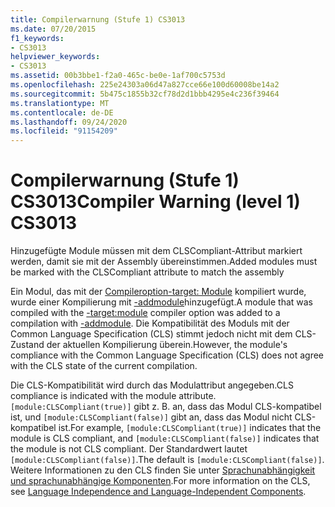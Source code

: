 ```yaml
---
title: Compilerwarnung (Stufe 1) CS3013
ms.date: 07/20/2015
f1_keywords:
- CS3013
helpviewer_keywords:
- CS3013
ms.assetid: 00b3bbe1-f2a0-465c-be0e-1af700c5753d
ms.openlocfilehash: 225e24303a06d47a827cce66e100d60008be14a2
ms.sourcegitcommit: 5b475c1855b32cf78d2d1bbb4295e4c236f39464
ms.translationtype: MT
ms.contentlocale: de-DE
ms.lasthandoff: 09/24/2020
ms.locfileid: "91154209"
---
```

# <a name="compiler-warning-level-1-cs3013"></a><span data-ttu-id="da4cf-102">Compilerwarnung (Stufe 1) CS3013</span><span class="sxs-lookup"><span data-stu-id="da4cf-102">Compiler Warning (level 1) CS3013</span></span>

<span data-ttu-id="da4cf-103">Hinzugefügte Module müssen mit dem CLSCompliant-Attribut markiert werden, damit sie mit der Assembly übereinstimmen.</span><span class="sxs-lookup"><span data-stu-id="da4cf-103">Added modules must be marked with the CLSCompliant attribute to match the assembly</span></span>  
  
 <span data-ttu-id="da4cf-104">Ein Modul, das mit der [Compileroption-target: Module](../language-reference/compiler-options/target-module-compiler-option.md) kompiliert wurde, wurde einer Kompilierung mit [-addmodule](../language-reference/compiler-options/addmodule-compiler-option.md)hinzugefügt.</span><span class="sxs-lookup"><span data-stu-id="da4cf-104">A module that was compiled with the [-target:module](../language-reference/compiler-options/target-module-compiler-option.md) compiler option was added to a compilation with [-addmodule](../language-reference/compiler-options/addmodule-compiler-option.md).</span></span> <span data-ttu-id="da4cf-105">Die Kompatibilität des Moduls mit der Common Language Specification (CLS) stimmt jedoch nicht mit dem CLS-Zustand der aktuellen Kompilierung überein.</span><span class="sxs-lookup"><span data-stu-id="da4cf-105">However, the module's compliance with the Common Language Specification (CLS) does not agree with the CLS state of the current compilation.</span></span>  
  
 <span data-ttu-id="da4cf-106">Die CLS-Kompatibilität wird durch das Modulattribut angegeben.</span><span class="sxs-lookup"><span data-stu-id="da4cf-106">CLS compliance is indicated with the module attribute.</span></span> <span data-ttu-id="da4cf-107">`[module:CLSCompliant(true)]` gibt z. B. an, dass das Modul CLS-kompatibel ist, und `[module:CLSCompliant(false)]` gibt an, dass das Modul nicht CLS-kompatibel ist.</span><span class="sxs-lookup"><span data-stu-id="da4cf-107">For example, `[module:CLSCompliant(true)]` indicates that the module is CLS compliant, and `[module:CLSCompliant(false)]` indicates that the module is not CLS compliant.</span></span> <span data-ttu-id="da4cf-108">Der Standardwert lautet `[module:CLSCompliant(false)]`.</span><span class="sxs-lookup"><span data-stu-id="da4cf-108">The default is `[module:CLSCompliant(false)]`.</span></span> <span data-ttu-id="da4cf-109">Weitere Informationen zu den CLS finden Sie unter [Sprachunabhängigkeit und sprachunabhängige Komponenten](../../standard/language-independence-and-language-independent-components.md).</span><span class="sxs-lookup"><span data-stu-id="da4cf-109">For more information on the CLS, see [Language Independence and Language-Independent Components](../../standard/language-independence-and-language-independent-components.md).</span></span>
